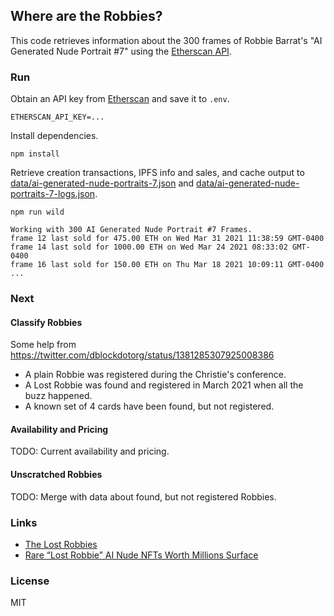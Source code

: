 ## Where are the Robbies?

This code retrieves information about the 300 frames of Robbie Barrat's "AI Generated Nude Portrait #7" using the [Etherscan API](https://etherscan.io/apis).

### Run

Obtain an API key from [Etherscan](https://etherscan.io/myapikey) and save it to `.env`.

```
ETHERSCAN_API_KEY=...
```

Install dependencies.

```
npm install
```

Retrieve creation transactions, IPFS info and sales, and cache output to [data/ai-generated-nude-portraits-7.json](data/ai-generated-nude-portraits-7.json) and [data/ai-generated-nude-portraits-7-logs.json](data/ai-generated-nude-portraits-7-logs.json).

```
npm run wild

Working with 300 AI Generated Nude Portrait #7 Frames.
frame 12 last sold for 475.00 ETH on Wed Mar 31 2021 11:38:59 GMT-0400
frame 14 last sold for 1000.00 ETH on Wed Mar 24 2021 08:33:02 GMT-0400
frame 16 last sold for 150.00 ETH on Thu Mar 18 2021 10:09:11 GMT-0400
...
```

### Next

#### Classify Robbies

Some help from https://twitter.com/dblockdotorg/status/1381285307925008386

* A plain Robbie was registered during the Christie's conference.
* A Lost Robbie was found and registered in March 2021 when all the buzz happened.
* A known set of 4 cards have been found, but not registered.

#### Availability and Pricing

TODO: Current availability and pricing.

#### Unscratched Robbies

TODO: Merge with data about found, but not registered Robbies.

### Links

* [The Lost Robbies](https://editorial.superrare.co/2020/09/05/the-lost-robbies/)
* [Rare “Lost Robbie” AI Nude NFTs Worth Millions Surface](https://digitalartcollector.com/rare-lost-robbie-ai-nude-nfts-worth-millions-surface/)

### License

MIT